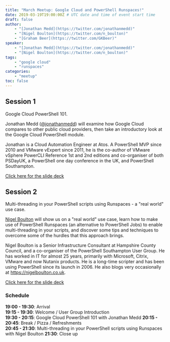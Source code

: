 ```yaml
---
title: "March Meetup: Google Cloud and PowerShell Runspaces!"
date: 2019-03-19T19:00:00Z # UTC date and time of event start time
draft: false
author: 
    - "[Jonathan Medd](https://twitter.com/jonathanmedd)"
    - "[Nigel Boulton](https://twitter.com/n_boulton)"
    - "[Graham Beer](https://twitter.com/GKBeer)"
speaker: 
    - "[Jonathan Medd](https://twitter.com/jonathanmedd)"
    - "[Nigel Boulton](https://twitter.com/n_boulton)"
tags: 
    - "google cloud"
    - "runspaces"
categories: 
    - "meetup"
toc: false
---
```


## Session 1

Google Cloud PowerShell 101.

Jonathan Medd ([@jonathanmedd](https://twitter.com/jonathanmedd)) will examine how Google Cloud compares to other public cloud providers, then take an introductory look at the Google Cloud PowerShell module.

Jonathan is a Cloud Automation Engineer at Atos. A PowerShell MVP since 2010 and VMware vExpert since 2011, he is the co-author of VMware vSphere PowerCLI Reference 1st and 2nd editions and co-organiser of both PSDayUK, a PowerShell one day conference in the UK, and PowerShell Southampton.

[Click here for the slide deck](https://github.com/powershellorguk/SouthCoast/tree/master/Meetups/2019/March)

## Session 2

Multi-threading in your PowerShell scripts using Runspaces - a "real world" use case.

[Nigel Boulton](https://twitter.com/n_boulton) will show us on a "real world" use case, learn how to make use of PowerShell Runspaces (an alternative to PowerShell Jobs) to enable multi-threading in your scripts, and discover some tips and techniques to overcome some of the hurdles that this approach brings.

Nigel Boulton is a Senior Infrastructure Consultant at Hampshire County Council, and a co-organiser of the PowerShell Southampton User Group. He has worked in IT for almost 25 years, primarily with Microsoft, Citrix, VMware and now Nutanix products. He is a long-time scripter and has been using PowerShell since its launch in 2006. He also blogs very occasionally at https://nigelboulton.co.uk.

[Click here for the slide deck](https://github.com/powershellorguk/SouthCoast/tree/master/Meetups/2019/March)

### Schedule

**19:00 - 19:30**: Arrival  
**19:15 - 19:30**: Welcome / User Group Introduction  
**19:30 - 20:15**: Google Cloud PowerShell 101 with Jonathan Medd
**20:15 - 20:45**: Break / Pizza / Refreshments  
**20:45 - 21:30**: Multi-threading in your PowerShell scripts using Runspaces with Nigel Boulton
**21:30**: Close up